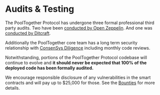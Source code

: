 # Audits & Testing

The PoolTogether Protocol has undergone three formal professional third party audits. Two have been [conducted by Open Zeppelin](https://blog.openzeppelin.com/pooltogether-v3-audit/). And one was [conducted by Ditcraft](https://www.ditcraft.io/blog/pooltogether-v3-smart-contract-audit).

Additionally the PoolTogether core team has a long term security relationship with [ConsenSys Diligence](https://diligence.consensys.net/audits/) including monthly code reviews. 

Notwithstanding, portions of the PoolTogether Protocol codebase will continue to evolve and **it should never be expected that 100% of the deployed code has been formally audited.**

We encourage responsible disclosure of any vulnerabilities in the smart contracts and will pay up to $25,000 for those.  See the [Bounties](bounties.md) for more details.









